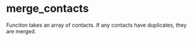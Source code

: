 # merge_contacts

Funciton takes an array of contacts. If any contacts have duplicates, they are merged.